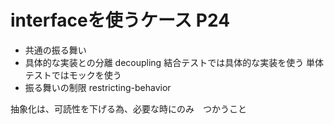 # interfaceを使うケース P24
- 共通の振る舞い
- 具体的な実装との分離 decoupling
  結合テストでは具体的な実装を使う
  単体テストではモックを使う
- 振る舞いの制限 restricting-behavior

抽象化は、可読性を下げる為、必要な時にのみ　つかうこと